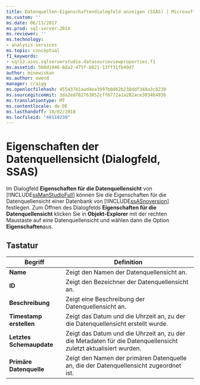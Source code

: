 ```yaml
---
title: Datenquellen-Eigenschaftendialogfeld anzeigen (SSAS) | Microsoft-Dokumentation
ms.custom: ''
ms.date: 06/13/2017
ms.prod: sql-server-2014
ms.reviewer: ''
ms.technology:
- analysis-services
ms.topic: conceptual
f1_keywords:
- sql12.asvs.sqlserverstudio.datasourceviewproperties.f1
ms.assetid: 560d1846-8da2-475f-b021-13ff31fb49d7
author: minewiskan
ms.author: owend
manager: craigg
ms.openlocfilehash: 45543781aad4ea3997b0d62b238ddf348a3c8230
ms.sourcegitcommit: 3da2edf82763852cff6772a1a282ace3034b4936
ms.translationtype: MT
ms.contentlocale: de-DE
ms.lasthandoff: 10/02/2018
ms.locfileid: "48110230"
---
```

# <a name="data-source-view-properties-dialog-box-ssas"></a>Eigenschaften der Datenquellensicht (Dialogfeld, SSAS)
  Im Dialogfeld **Eigenschaften für die Datenquellensicht** von [!INCLUDE[ssManStudioFull](../includes/ssmanstudiofull-md.md)] können Sie die Eigenschaften für die Datenquellensicht einer Datenbank von [!INCLUDE[ssASnoversion](../includes/ssasnoversion-md.md)] festlegen. Zum Öffnen des Dialogfelds **Eigenschaften für die Datenquellensicht** klicken Sie in **Objekt-Explorer** mit der rechten Maustaste auf eine Datenquellensicht und wählen dann die Option **Eigenschaften**aus.  
  
## <a name="options"></a>Tastatur  
  
|Begriff|Definition|  
|----------|----------------|  
|**Name**|Zeigt den Namen der Datenquellensicht an.|  
|**ID**|Zeigt den Bezeichner der Datenquellensicht an.|  
|**Beschreibung**|Zeigt eine Beschreibung der Datenquellensicht an.|  
|**Timestamp erstellen**|Zeigt das Datum und die Uhrzeit an, zu der die Datenquellensicht erstellt wurde.|  
|**Letztes Schemaupdate**|Zeigt das Datum und die Uhrzeit an, zu der die Metadaten für die Datenquellensicht zuletzt aktualisiert wurden.|  
|**Primäre Datenquelle**|Zeigt den Namen der primären Datenquelle an, die der Datenquellensicht zugeordnet ist.|  
  
  
